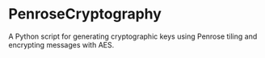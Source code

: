 # PenroseCryptography
A Python script for generating cryptographic keys using Penrose tiling and encrypting messages with AES.
